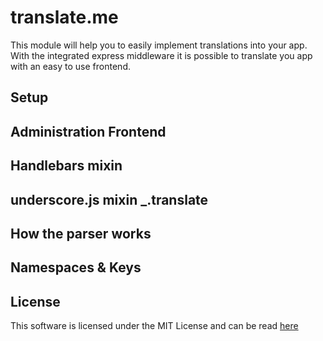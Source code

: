 # translate.me

This module will help you to easily implement translations into your app. With the integrated express middleware it is
possible to translate you app with an easy to use frontend.

## Setup

## Administration Frontend

## Handlebars mixin

## underscore.js mixin _.translate

## How the parser works

## Namespaces & Keys

## License

This software is licensed under the MIT License and can be read
[here](https://raw.github.com/kersten/translate.me/master/LICENSE.md)
